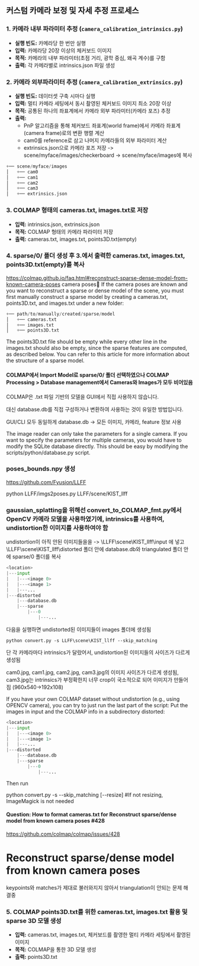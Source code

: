 ## 커스텀 카메라 보정 및 자세 추정 프로세스 

### 1. 카메라 내부 파라미터 추정 (`camera_calibration_intrinsics.py`)
- **실행 빈도:** 카메라당 한 번만 실행
- **입력:** 카메라당 20장 이상의 체커보드 이미지
- **목적:** 카메라의 내부 파라미터(초점 거리, 광학 중심, 왜곡 계수)를 구함
- **출력:** 각 카메라별로 intrinsics.json 파일 생성

### 2. 카메라 외부파라미터 추정 (`camera_calibration_extrinsics.py`)
- **실행 빈도:** 데이터셋 구축 시마다 실행
- **입력:** 멀티 카메라 세팅에서 동시 촬영된 체커보드 이미지 최소 20장 이상
- **목적:** 공통된 하나의 좌표계에서 카메라 외부 파라미터(카메라 포즈) 추정
- **출력:**
  - PnP 알고리즘을 통해 체커보드 좌표계(world frame)에서 카메라 좌표계(camera frame)로의 변환 행렬 계산
  - cam0를 reference로 삼고 나머지 카메라들의 외부 파라미터 계산
  - extrinsics.json으로 카메라 포즈 저장 -> scene/myface/images/checkerboard -> scene/myface/images에 복사
```python
+── scene/myface/images
│   +── cam0
│   +── cam1
│   +── cam2
│   +── cam3
│   +── extrinsics.json
```


### 3. COLMAP 형태의 cameras.txt, images.txt로 저장
- **입력:** intrinsics.json, extrinsics.json
- **목적:** COLMAP 형태의 카메라 파라미터 저장
- **출력:** cameras.txt, images.txt, points3D.txt(empty)

### 4. sparse/0/ 폴더 생성 후 3.에서 출력한 cameras.txt, images.txt, points3D.txt(empty)를 복사
https://colmap.github.io/faq.html#reconstruct-sparse-dense-model-from-known-camera-poses
camera poses
If the camera poses are known and you want to reconstruct a sparse or dense model of the scene, you must first manually construct a sparse model by creating a cameras.txt, points3D.txt, and images.txt under a new folder:

```python
+── path/to/manually/created/sparse/model
│   +── cameras.txt
│   +── images.txt
│   +── points3D.txt
```

The points3D.txt file should be empty while every other line in the images.txt should also be empty, since the sparse features are computed, as described below. You can refer to this article for more information about the structure of a sparse model.

#### COLMAP에서 Import Model로 sparse/0/ 폴더 선택하였으나 COLMAP Processing > Database management에서 Cameras와 Images가 모두 비어있음

COLMAP은 .txt 파일 기반의 모델을 GUI에서 직접 사용하지 않습니다.

대신 database.db를 직접 구성하거나 변환하여 사용하는 것이 유일한 방법입니다.

GUI/CLI 모두 동일하게 database.db → 모든 이미지, 카메라, feature 정보 사용

The image reader can only take the parameters for a single camera. If you want to specify the parameters for multiple cameras, you would have to modify the SQLite database directly. This should be easy by modifying the scripts/python/database.py script.

### poses_bounds.npy 생성
https://github.com/Fyusion/LLFF

python LLFF/imgs2poses.py LLFF/scene/KIST_llff

### gaussian_splatting을 위해선 convert_to_COLMAP_fmt.py에서 OpenCV 카메라 모델을 사용하였기에, intrinsics를 사용하여, undistortion한 이미지를 사용하여야 함
undistortion이 아직 안된 이미지들을을 -> \LLFF\scene\KIST_llff\input 에 넣고
\LLFF\scene\KIST_llff\distorted 폴더 안에 database.db와 triangulated 폴더 안에 sparse/0 폴더를 복사
```python
<location>
|---input
|   |---<image 0>
|   |---<image 1>
|   |---...
|---distorted
    |---database.db
    |---sparse
        |---0
            |---...
```

다음을 실행하면 undistorted된 이미지들이 images 폴더에 생성됨
```
python convert.py -s LLFF\scene\KIST_llff --skip_matching
```
단 각 카메라마다 intrinsics가 달랐어서, undistortion된 이미지들의 사이즈가 다르게 생성됨

cam0.jpg, cam1.jpg, cam2.jpg, cam3.jpg의 이미지 사이즈가 다르게 생성됨, cam3.jpg는 intrinsics가 부정확한지 너무 crop이 국소적으로 되어 이미지가 만들어짐 (960x540->192x108)


If you have your own COLMAP dataset without undistortion (e.g., using OPENCV camera), you can try to just run the last part of the script: Put the images in input and the COLMAP info in a subdirectory distorted:

```python
<location>
|---input
|   |---<image 0>
|   |---<image 1>
|   |---...
|---distorted
    |---database.db
    |---sparse
        |---0
            |---...
```

Then run

python convert.py -s <location> --skip_matching [--resize] #If not resizing, ImageMagick is not needed


#### Question: How to format cameras.txt for Reconstruct sparse/dense model from known camera poses #428 
https://github.com/colmap/colmap/issues/428


# **Reconstruct sparse/dense model from known camera poses**
keypoints와 matches가 제대로 불러와지지 않아서 triangulation이 안되는 문제 해결중






### 5. COLMAP points3D.txt를 위한 cameras.txt, images.txt 활용 및 sparse 3D 모델 생성
- **입력:** cameras.txt, images.txt, 체커보드를 촬영한 멀티 카메라 세팅에서 촬영된 이미지
- **목적:** COLMAP을 통한 3D 모델 생성
- **출력:** points3D.txt



